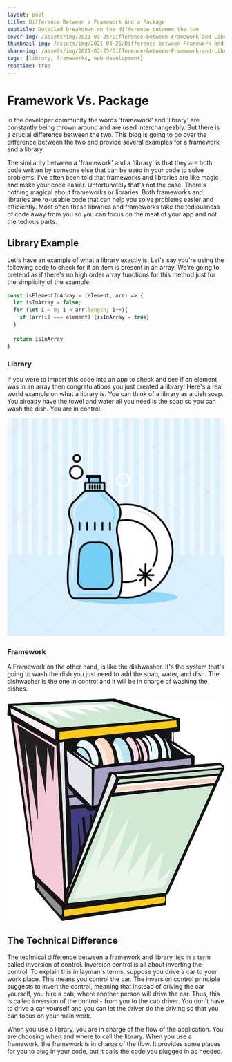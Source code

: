 ```yaml
---
layout: post
title: Difference Between a Framework And a Package
subtitle: Detailed breakdown on the difference between the two
cover-img: /assets/img/2021-03-25/Difference-between-Framework-and-Library-1.png
thumbnail-img: /assets/img/2021-03-25/Difference-between-Framework-and-Library-1.png
share-img: /assets/img/2021-03-25/Difference-between-Framework-and-Library-1.png
tags: [library, frameworks, web development]
readtime: true
---
```


# Framework Vs. Package

In the developer community the words 'framework' and 'library' are constantly being thrown around and are used interchangeably. But  there is a crucial difference between the two. This blog is going to go over the difference between the two and provide several examples for a framework and a library.

The similarity between a 'framework' and a 'library' is that they are both code written by someone else that can be used in your code to solve problems. I've often been told that frameworks and libraries are like magic and make your code easier. Unfortunately that's not the case. There's nothing magical about frameworks or libraries. Both frameworks and libraries are re-usable code that can help you solve problems easier and efficiently. Most often these libraries and frameworks take the tediousness of code away from you so you can focus on the meat of your app and not the tedious parts.

## Library Example

Let's have an example of what a library exactly is. Let's say you're using the following code to check for if an item is present in an array. We're going to pretend as if there's no high order array functions for this method just for the simplicity of the example.

```javascript
const isElementInArray = (element, arr) => {
  let isInArray = false;
  for (let i = 0; i < arr.length; i++){
    if (arr[i] === element) {isInArray = true}
  }

  return isInArray
}
```

### Library
If you were to import this code into an app to check and see if an element was in an array then congratulations you just created a library! Here's a real world example on what a library is. You can think of a library as a dish soap. You already have the towel and water all you need is the soap so you can wash the dish. You are in control.

![dish-soap](/assets/img/2021-03-25/dish-soap.jpg)

### Framework
A Framework on the other hand, is like the dishwasher. It's the system that's going to wash the dish you just need to add the soap, water, and dish. The dishwasher is the one in control and it will be in charge of washing the dishes.

![dish-washer](/assets/img/2021-03-25/dish-washer.png)

## The Technical Difference

The technical difference between a framework and library lies in a term called inversion of control. Inversion control is all about inverting the control. To explain this in layman's terms, suppose you drive a car to your work place. This means you control the car. The inversion control principle suggests to invert the control, meaning that instead of driving the car yourself, you hire a cab, where another person will drive the car. Thus, this is called inversion of the control - from you to the cab driver. You don't have to drive a car yourself and you can let the driver do the driving so that you can focus on your main work.

When you use a library, you are in charge of the flow of the application. You are choosing when and where to call the library. When you use a framework, the framework is in charge of the flow. It provides some places for you to plug in your code, but it calls the code you plugged in as needed.
